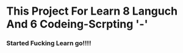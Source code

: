 <h1> This Project For Learn 8 Languch And 6 Codeing-Scrpting '-' </h1>
<h3> Started Fucking Learn go!!!! </h3>
